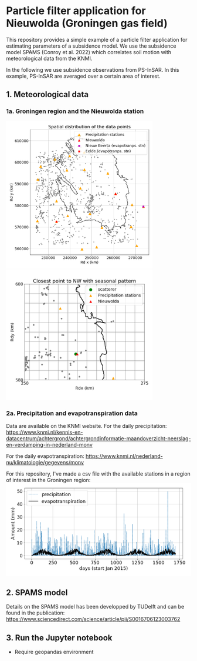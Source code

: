 # Particle filter application for Nieuwolda (Groningen gas field)

This repository provides a simple example of a particle filter application for estimating parameters of a subsidence model.
We use the subsidence model SPAMS (Conroy et al. 2022) which correlates soil motion with meteorological data from the KNMI.

In the following we use subsidence observations from PS-InSAR. In this example, PS-InSAR are averaged over a certain area of interest.

## 1. Meteorological data
### 1a. Groningen region and the Nieuwolda station

<img src="pics/stations_area.png" width="400"><img src="pics/NWstations_map.png" width="400">


### 2a. Precipitation and evapotranspiration data
Data are available on the KNMI website.
For the daily precipitation:
<a href="https://www.knmi.nl/kennis-en-datacentrum/achtergrond/achtergrondinformatie-maandoverzicht-neerslag-en-verdamping-in-nederland-monv">https://www.knmi.nl/kennis-en-datacentrum/achtergrond/achtergrondinformatie-maandoverzicht-neerslag-en-verdamping-in-nederland-monv</a>

For the daily evapotranspiration:
<a href="https://www.knmi.nl/nederland-nu/klimatologie/gegevens/monv">https://www.knmi.nl/nederland-nu/klimatologie/gegevens/monv</a>

For this repository, I've made a csv file with the available stations in a region of interest in the Groningen region:
<img src="pics/input_SPAMS_example.png" width="600">

## 2. SPAMS model

Details on the SPAMS model has been developped by TUDelft and can be found in the publication:
<a href="https://www.sciencedirect.com/science/article/pii/S0016706123003762">https://www.sciencedirect.com/science/article/pii/S0016706123003762</a>

## 3. Run the Jupyter notebook

- Require geopandas environment
